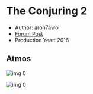 # The Conjuring 2

* Author: aron7awol
* [Forum Post](https://www.avsforum.com/threads/bass-eq-for-filtered-movies.2995212/post-58255506)
* Production Year: 2016

## Atmos

![img 0](https://i.imgur.com/lxIjGIe.jpg)

![img 0](https://i.imgur.com/0oBebRy.jpg)

